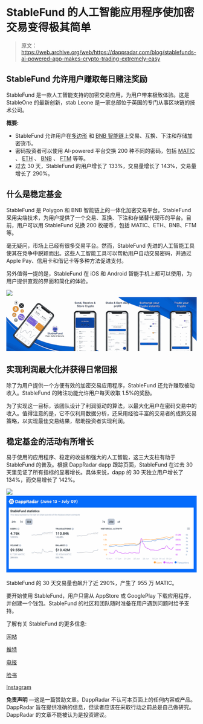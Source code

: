 # StableFund 的人工智能应用程序使加密交易变得极其简单

> 原文：<https://web.archive.org/web/https://dappradar.com/blog/stablefunds-ai-powered-app-makes-crypto-trading-extremely-easy>

## StableFund 允许用户赚取每日赌注奖励

StableFund 是一款人工智能支持的加密交易应用，为用户带来极致体验。这是 StableOne 的最新创新，stab Leone 是一家总部位于英国的专门从事区块链的技术公司。

**概要:**

*   StableFund 允许用户在[多边形](https://web.archive.org/web/20220813151400/https://dappradar.com/rankings/protocol/polygon) [](https://web.archive.org/web/20220813151400/https://dappradar.com/rankings/protocol/ethereum)和 [BNB 智能链](https://web.archive.org/web/20220813151400/https://dappradar.com/rankings/protocol/binance-smart-chain)上交易、互换、下注和存储加密货币。
*   密码投资者可以使用 Al-powered 平台交换 200 种不同的密码，包括 [MATIC](https://web.archive.org/web/20220813151400/https://dappradar.com/hub/token/eth/MATIC?from=0x7d1afa7b718fb893db30a3abc0cfc608aacfebb0) 、 [ETH](https://web.archive.org/web/20220813151400/https://dappradar.com/hub/token/eth/ETH) 、 [BNB](https://web.archive.org/web/20220813151400/https://dappradar.com/hub/token/eth/BNB?from=0xb8c77482e45f1f44de1745f52c74426c631bdd52) 、 [FTM](https://web.archive.org/web/20220813151400/https://dappradar.com/hub/token/eth/FTM?from=0x4e15361fd6b4bb609fa63c81a2be19d873717870) 等等。
*   过去 30 天，StableFund 的用户增长了 133%，交易量增长了 143%，交易量增长了 290%。

## 什么是稳定基金

StableFund 是 Polygon 和 BNB 智能链上的一体化加密交易平台。StableFund 采用尖端技术，为用户提供了一个交易、互换、下注和存储替代硬币的平台。目前，用户可以用 StableFund 兑换 200 枚硬币，包括 MATIC、ETH、BNB、FTM 等。

毫无疑问，市场上已经有很多交易平台。然而，StableFund 先进的人工智能工具使其在竞争中脱颖而出。这些人工智能工具可以帮助用户自动交易密码，并通过 Apple Pay、信用卡和借记卡等多种方法促进支付。

另外值得一提的是，StableFund 在 iOS 和 Android 智能手机上都可以使用，为用户提供直观的界面和简化的体验。

![](img/f1e39afe85d06a62e9bbcda27894b21d.png)![StableFund AI UI](img/1cba9437c55a9c9a59e51822137f3a36.png)

## 实现利润最大化并获得日常回报

除了为用户提供一个方便有效的加密交易应用程序，StableFund 还允许赚取被动收入。StableFund 的赌注功能允许用户每天收取 1.5%的奖励。

为了实现这一目标，该团队设计了利润驱动的算法，以最大化用户在密码交易中的收入。值得注意的是，它不仅利用数据分析，还采用经验丰富的交易者的成熟交易策略，以实现最佳交易结果，帮助投资者实现利润。

## 稳定基金的活动有所增长

易于使用的应用程序、稳定的收益和强大的人工智能，这三大支柱有助于 StableFund 的普及。根据 DappRadar dapp 跟踪页面，StableFund 在过去 30 天里见证了所有指标的显著增长。具体来说，dapp 的 30 天独立用户增长了 134%，而交易增长了 142%。

![](img/6261e638e2ba720969246f91419821f9.png)![StableFund AI 30 day metrics](img/c711fb49b0372cb8b872cdef7f18bcc6.png)

StableFund 的 30 天交易量也飙升了近 290%，产生了 955 万 MATIC。

要开始使用 StableFund，用户只需从 AppStore 或 GooglePlay 下载应用程序，并创建一个钱包。StableFund 的社区和团队随时准备在用户遇到问题时给予支持。

了解有关 StableFund 的更多信息:

[网站](https://web.archive.org/web/20220813151400/https://stablefund.app/)

[推特](https://web.archive.org/web/20220813151400/https://twitter.com/stableonegroup)

[电报](https://web.archive.org/web/20220813151400/https://t.me/Stablefundofficial)

[脸书](https://web.archive.org/web/20220813151400/https://www.facebook.com/StableOne-Group-108855348518713)

[Instagram](https://web.archive.org/web/20220813151400/https://www.instagram.com/stableonegroup/)

**免责声明** —这是一篇赞助文章。DappRadar 不认可本页面上的任何内容或产品。DappRadar 旨在提供准确的信息，但读者应该在采取行动之前总是自己做研究。DappRadar 的文章不能被认为是投资建议。